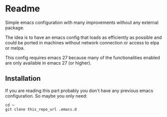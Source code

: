 Readme
======

Simple emacs configuration with many improvements without any external
package.

The idea is to have an emacs config that loads as efficiently as
possible and could be ported in machines without network connection or
access to elpa or melpa.

This config requires emacs 27 because many of the functionalities
enabled are only available in emacs 27 (or higher).

Installation
------------

If you are reading this part probably you don't have any previous
emacs configuration. So maybe you only need:

```
cd ~
git clone this_repo_url .emacs.d
```
